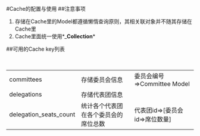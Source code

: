 #Cache的配置与使用
##注意事项
1. 存储在Cache里的Model都遵循懒惰查询原则，其相关联对象并不随其存储在Cache里
2. Cache里面统一使用*_**Collection***

##可用的Cache key列表
<table>
    <tr>
        <td>committees</td>
        <td>存储委员会信息</td>
        <td>委员会编号=>Committee Model</td>
     </tr>
     <br/>
     <tr>
        <td>delegations</td>
        <td>存储代表团信息</td>
        <td></td>
    </tr>
    <tr>
        <td>delegation_seats_count</td>
        <td>统计各个代表团在各个委员会的席位总数</td>
        <td>代表团id=>[委员会id=>席位数量]</td>
</table>
